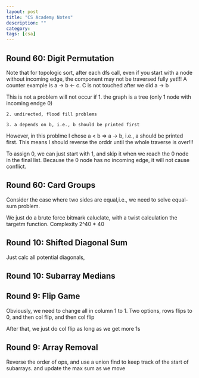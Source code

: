 ```yaml
---
layout: post
title: "CS Academy Notes" 
description: ""
category: 
tags: [csa]
---
```


Round 60: Digit Permutation
-----------
Note that for topologic sort, after each dfs call, even if you start with a node without incoming edge, the component may not be traversed fully yet!!! A counter example is a -> b <- c. C is not touched after we did a -> b

This is not a problem will not occur if 
	1. the graph is a tree (only 1 node with incoming endge 0)
	
	2. undirected, flood fill problems

	3. a depends on b, i.e., b should be printed first

However, in this problme I chose a < b => a -> b, i.e., a should be printed first. This means I should reverse the orddr until the whole traverse is over!!!

To assign 0, we can just start with 1, and skip it when we reach the 0 node in the final list. Because the 0 node  has no incoming edge, it will not cause conflict.


Round 60: Card Groups
----------
Consider the case where two sides are equal,i.e., we need to solve equal-sum problem.

We just do a brute force bitmark caluclate, with a twist calculation the targetm function. Complexity 2^40 * 40


Round 10: Shifted Diagonal Sum
----------
Just calc all potential diagonals, 

Round 10: Subarray Medians
----------


Round 9: Flip Game
---------
Obviously, we need to change all in column 1 to 1. Two options, rows flips to 0, and then col flip, and then col flip

After that, we just do col flip as long as we get more 1s

Round 9: Array Removal
---------
Reverse the order of ops, and use a union find to keep track of the start of subarrays. and update the max sum as we move
